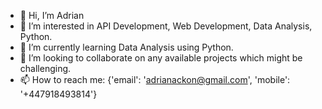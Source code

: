 - 👋 Hi, I’m Adrian
- 👀 I’m interested in API Development, Web Development, Data Analysis, Python.
- 🌱 I’m currently learning Data Analysis using Python.
- 💞️ I’m looking to collaborate on any available projects which might be challenging.
- 📫 How to reach me: {'email': 'adrianackon@gmail.com', 'mobile': '+447918493814'} 

<!---
akackon/akackon is a ✨ special ✨ repository because its `README.md` (this file) appears on your GitHub profile.
You can click the Preview link to take a look at your changes.
--->
